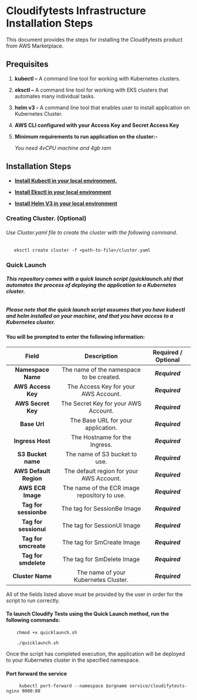 # Cloudifytests Infrastructure Installation Steps


This document provides the steps for installing the Cloudifytests product from AWS Marketplace.

## Prequisites
1.  **kubectl –** A command line tool for working with Kubernetes clusters.

2.  **eksctl –** A command line tool for working with EKS clusters that automates many individual tasks.

3.  **helm v3 -** A command line tool that enables user to install application on Kubernetes Cluster.
  
4.  **AWS CLI configured with your Access Key and Secret Access Key**

5.  **Minimum requirements to run application on the cluster:-**

      *You need 4vCPU machine and 4gb ram*

## Installation Steps
   
-  [**Install Kubectl in your local environment.**](https://kubernetes.io/docs/tasks/tools/)

-  [**Install Eksctl in your local environment**](https://docs.aws.amazon.com/eks/latest/userguide/eksctl.html)

-  [**Install Helm V3  in your local environment**](https://helm.sh/docs/intro/install/)


       
### Creating Cluster. (Optional)

###### Use Cluster.yaml file to create the cluster with the following command.

       eksctl create cluster -f <path-to-file>/cluster.yaml
             
### Quick Launch 
       
###### **This repository comes with a quick launch script (quicklaunch.sh) that automates the process of deploying the application to a Kubernetes cluster.**

##### ***Please note that the quick launch script assumes that you have kubectl and helm installed on your machine, and that you have access to a Kubernetes cluster.***


#### You will be prompted to enter the following information:

|    Field          |Description   |      Required / Optional    |
| :------------------:|:-----------------------:|:-----------------:|
| **Namespace Name**    |The name of the namespace to be created.|***Required***|
| **AWS Access Key**    |The Access Key for your AWS Account.|***Required***|
| **AWS Secret Key**    |The Secret Key for your AWS Account.|***Required***|
| **Base Url**          |The Base URL for your application.|***Required***|
| **Ingress Host**      |The Hostname for the Ingress.|***Required***|
| **S3 Bucket name**    |The name of S3 bucket to use.|***Required***|
| **AWS Default Region**|The default region for your AWS Account.|***Required***|
| **AWS ECR Image**     |The name of the ECR image repository to use. |***Required***|
| **Tag for sessionbe** |The tag for SessionBe Image|***Required***|
| **Tag for sessionui** |The tag for SessionUI Image|***Required***|
| **Tag for smcreate**  |The tag for SmCreate Image|***Required***|
| **Tag for smdelete**  |The tag for SmDelete Image|***Required***|
| **Cluster Name**      |The name of your Kubernetes Cluster.|***Required***|
      
All of the fields listed above must be provided by the user in order for the script to run correctly.

#### To launch Cloudify Tests using the Quick Launch method, run the following commands:

        chmod +x quicklaunch.sh
        
        ./quicklaunch.sh
       

Once the script has completed execution, the application will be deployed to your Kubernetes cluster in the specified namespace.



 
#### Port forward the service 
   
         kubectl port-forward --namespace $orgname service/cloudifytests-nginx 9000:80
   
